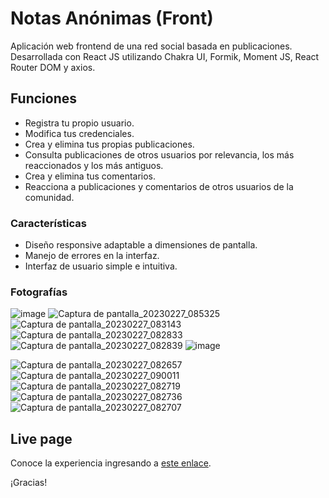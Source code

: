 # Notas Anónimas (Front)

Aplicación web frontend de una red social basada en publicaciones. Desarrollada con React JS utilizando Chakra UI, Formik, Moment JS, React Router DOM y axios.

## Funciones

- Registra tu propio usuario.
- Modifica tus credenciales.
- Crea y elimina tus propias publicaciones.
- Consulta publicaciones de otros usuarios por relevancia, los más reaccionados y los más antiguos.
- Crea y elimina tus comentarios.
- Reacciona a publicaciones y comentarios de otros usuarios de la comunidad.

### Características

- Diseño responsive adaptable a dimensiones de pantalla.
- Manejo de errores en la interfaz.
- Interfaz de usuario simple e intuitiva.

### Fotografías

![image](https://user-images.githubusercontent.com/71740420/221735263-e187c6f3-eaf3-4039-894b-da0d42bb11c4.png)
![Captura de pantalla_20230227_085325](https://user-images.githubusercontent.com/71740420/221735324-d2c2dfe2-483f-4ac1-9a87-d6981c1599dc.png)
![Captura de pantalla_20230227_083143](https://user-images.githubusercontent.com/71740420/221732343-f4ee0405-d0c2-4584-90a2-60b5fded1cf0.png)
![Captura de pantalla_20230227_082833](https://user-images.githubusercontent.com/71740420/221732311-720475f3-b253-4e62-b238-7fdd9b1f63e5.png)
![Captura de pantalla_20230227_082839](https://user-images.githubusercontent.com/71740420/221732322-8075e9bc-a1ea-4808-afbb-e28450169ce8.png)
![image](https://user-images.githubusercontent.com/71740420/221734230-8b3daa39-4a68-40cd-b75e-ccf38f1bd2f1.png)

![Captura de pantalla_20230227_082657](https://user-images.githubusercontent.com/71740420/221735154-51106688-eb7f-4221-aca8-9beb5f789f6b.png)
![Captura de pantalla_20230227_090011](https://user-images.githubusercontent.com/71740420/221733675-ab2ba8f1-0f98-4222-8e28-27e297c3658e.png)
![Captura de pantalla_20230227_082719](https://user-images.githubusercontent.com/71740420/221733697-d78189e7-1602-4fc3-97a9-7205b50e1ab3.png)
![Captura de pantalla_20230227_082736](https://user-images.githubusercontent.com/71740420/221733710-2de215d3-812b-4801-b514-1f34712c0125.png)
![Captura de pantalla_20230227_082707](https://user-images.githubusercontent.com/71740420/221733714-00a18d5c-efac-4abd-a0a3-0abf9f23ef38.png)

## Live page

Conoce la experiencia ingresando a [este enlace](https://notasanonimas.netlify.app/).

¡Gracias!
